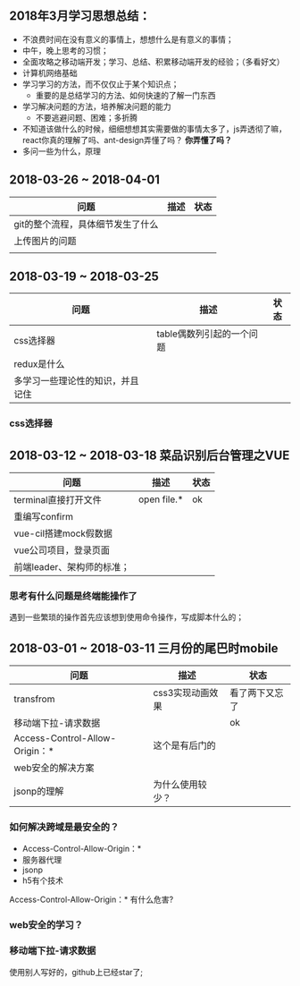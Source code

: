 

## 2018年3月学习思想总结：

- 不浪费时间在没有意义的事情上，想想什么是有意义的事情；
- 中午，晚上思考的习惯；
- 全面攻略之移动端开发；学习、总结、积累移动端开发的经验；（多看好文）
- 计算机网络基础
- 学习学习的方法，而不仅仅止于某个知识点；
  - 重要的是总结学习的方法、如何快速的了解一门东西
- 学习解决问题的方法，培养解决问题的能力
  - 不要逃避问题、困难；多折腾
- 不知道该做什么的时候，细细想想其实需要做的事情太多了，js弄透彻了嘛，react你真的理解了吗、ant-design弄懂了吗？ **你弄懂了吗？**
- 多问一些为什么，原理




## 2018-03-26 ~ 2018-04-01

| 问题                              | 描述 | 状态 |
| --------------------------------- | ---- | ---- |
| git的整个流程，具体细节发生了什么 |      |      |
| 上传图片的问题                    |      |      |
|                                   |      |      |



## 2018-03-19 ~ 2018-03-25 

| 问题                             | 描述                      | 状态 |
| -------------------------------- | ------------------------- | ---- |
| css选择器                        | table偶数列引起的一个问题 |      |
| redux是什么                      |                           |      |
| 多学习一些理论性的知识，并且记住 |                           |      |

### css选择器





## 2018-03-12 ~ 2018-03-18  菜品识别后台管理之VUE

| 问题                       | 描述        | 状态 |
| -------------------------- | ----------- | ---- |
| terminal直接打开文件       | open file.* | ok   |
| 重编写confirm              |             |      |
| vue-cil搭建mock假数据      |             |      |
| vue公司项目，登录页面      |             |      |
| 前端leader、架构师的标准； |             |      |

### 思考有什么问题是终端能操作了

遇到一些繁琐的操作首先应该想到使用命令操作，写成脚本什么的；



## 2018-03-01 ~ 2018-03-11 三月份的尾巴时mobile

| 问题                           | 描述             | 状态           |
| ------------------------------ | ---------------- | -------------- |
| transfrom                      | css3实现动画效果 | 看了两下又忘了 |
| 移动端下拉-请求数据            |                  | ok             |
| Access-Control-Allow-Origin：* | 这个是有后门的   |                |
| web安全的解决方案              |                  |                |
| jsonp的理解                    | 为什么使用较少？ |                |

### 如何解决跨域是最安全的？

- Access-Control-Allow-Origin：*
- 服务器代理
- jsonp
- h5有个技术

Access-Control-Allow-Origin：*  有什么危害?

### web安全的学习？



### 移动端下拉-请求数据

使用别人写好的，github上已经star了;

